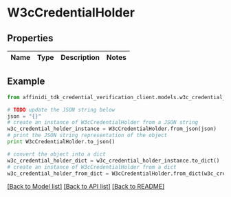# W3cCredentialHolder

## Properties

| Name | Type | Description | Notes |
| ---- | ---- | ----------- | ----- |

## Example

```python
from affinidi_tdk_credential_verification_client.models.w3c_credential_holder import W3cCredentialHolder

# TODO update the JSON string below
json = "{}"
# create an instance of W3cCredentialHolder from a JSON string
w3c_credential_holder_instance = W3cCredentialHolder.from_json(json)
# print the JSON string representation of the object
print W3cCredentialHolder.to_json()

# convert the object into a dict
w3c_credential_holder_dict = w3c_credential_holder_instance.to_dict()
# create an instance of W3cCredentialHolder from a dict
w3c_credential_holder_from_dict = W3cCredentialHolder.from_dict(w3c_credential_holder_dict)
```

[[Back to Model list]](../README.md#documentation-for-models) [[Back to API list]](../README.md#documentation-for-api-endpoints) [[Back to README]](../README.md)
